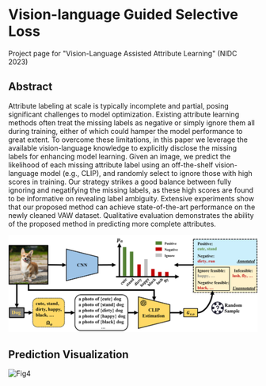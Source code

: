# Vision-language Guided Selective Loss
Project page for "Vision-Language Assisted Attribute Learning" (NIDC 2023)


## Abstract 

Attribute labeling at scale is typically incomplete and partial, posing significant challenges to model optimization. Existing attribute learning methods often treat the missing labels as negative or simply ignore them all during training, either of which could hamper the model performance to great extent. To overcome these limitations, in this paper we leverage the available vision-language knowledge to explicitly disclose the missing labels for enhancing model learning. Given an image, we predict the likelihood of each missing attribute label using an off-the-shelf vision-language model (e.g., CLIP), and randomly select to ignore those with high scores in training. Our strategy strikes a good balance between fully ignoring and negatifying the missing labels, as these high scores are found to be informative on revealing label ambiguity. Extensive experiments show that our proposed method can achieve state-of-the-art performance on the newly cleaned VAW dataset. 
Qualitative evaluation demonstrates the ability of the proposed method in predicting more complete attributes.

![Fig2](gsl_fig2.png)

## Prediction Visualization
![Fig4](gsl_fig4.png)
